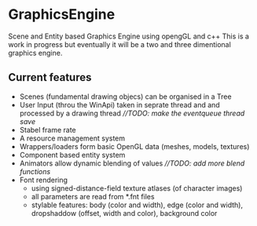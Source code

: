 # GraphicsEngine
Scene and Entity based Graphics Engine using opengGL and c++
This is a work in progress but eventually it will be a two and three dimentional graphics engine.

## Current features
* Scenes (fundamental drawing objecs) can be organised in a Tree
* User Input (throu the WinApi) taken in seprate thread and and processed by a drawing thread _//TODO: make the eventqueue thread save_
* Stabel frame rate
* A resource management system
* Wrappers/loaders form basic OpenGL data (meshes, models, textures)
* Component based entity system
* Animators allow dynamic blending of values _//TODO: add more blend functions_
* Font rendering 
  * using signed-distance-field texture atlases (of character images)
  * all parameters are read from *.fnt files
  * stylable features: body (color and width), edge (color and width), dropshaddow (offset, width and color), background color
